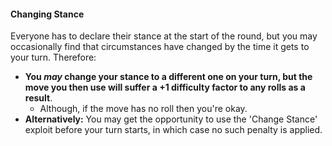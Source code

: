 #### Changing Stance

Everyone has to declare their stance at the start of the round, but you may occasionally find that circumstances have changed by the time it gets to your turn. Therefore:

-   **You _may_ change your stance to a different one on your turn, but the move you then use will suffer a +1 difficulty factor to any rolls as a result**.
    -   Although, if the move has no roll then you're okay.
-   **Alternatively:** You may get the opportunity to use the 'Change Stance' exploit before your turn starts, in which case no such penalty is applied.